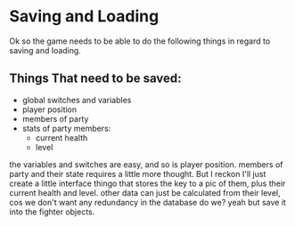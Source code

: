 Saving and Loading
==================
Ok so the game needs to be able to do the following things in regard to saving
and loading.

Things That need to be saved:
-----------------------------
- global switches and variables
- player position
- members of party
- stats of party members:
  - current health
  - level


the variables and switches are easy, and so is player position.
members of party and their state requires a little more thought. But I reckon
I'll just create a little interface thingo that stores the key to a pic of them,
plus their current health and level. other data can just be calculated from
their level, cos we don't want any redundancy in the database do we?
yeah but save it into the fighter objects.
